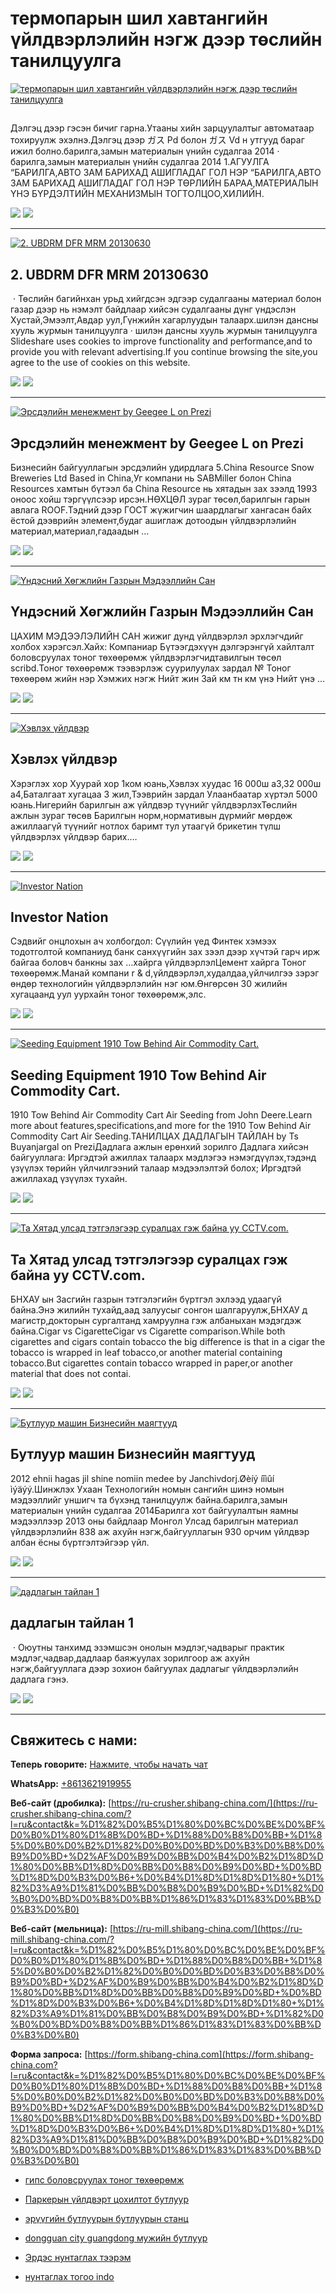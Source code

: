 # термопарын шил хавтангийн үйлдвэрлэлийн нэгж дээр төслийн танилцуулга

<a href="https://swt.shibang-china.com/?l=ru&img&k=%D1%82%D0%B5%D1%80%D0%BC%D0%BE%D0%BF%D0%B0%D1%80%D1%8B%D0%BD+%D1%88%D0%B8%D0%BB+%D1%85%D0%B0%D0%B2%D1%82%D0%B0%D0%BD%D0%B3%D0%B8%D0%B9%D0%BD+%D2%AF%D0%B9%D0%BB%D0%B4%D0%B2%D1%8D%D1%80%D0%BB%D1%8D%D0%BB%D0%B8%D0%B9%D0%BD+%D0%BD%D1%8D%D0%B3%D0%B6+%D0%B4%D1%8D%D1%8D%D1%80+%D1%82%D3%A9%D1%81%D0%BB%D0%B8%D0%B9%D0%BD+%D1%82%D0%B0%D0%BD%D0%B8%D0%BB%D1%86%D1%83%D1%83%D0%BB%D0%B3%D0%B0" target="_blank">![термопарын шил хавтангийн үйлдвэрлэлийн нэгж дээр төслийн танилцуулга](http://static.shibang-china.com/all-800x300/1373.jpg)</a>

## 
Дэлгэц дээр гэсэн бичиг гарна.Утааны хийн зарцуулалтыг автоматаар тохируулж эхэлнэ.Дэлгэц дээр ガス Pd болон ガス Vd н утгууд бараг ижил болно.барилга,замын материалын үнийн судалгаа 2014&nbsp;&#0183;&#32;барилга,замын материалын үнийн судалгаа 2014 1.АГУУЛГА “БАРИЛГА,АВТО ЗАМ БАРИХАД АШИГЛАДАГ ГОЛ НЭР “БАРИЛГА,АВТО ЗАМ БАРИХАД АШИГЛАДАГ ГОЛ НЭР ТӨРЛИЙН БАРАА,МАТЕРИАЛЫН ҮНЭ БҮРДЭЛТИЙН МЕХАНИЗМЫН ТОГТОЛЦОО,ХИЛИЙН.


<a href="https://whatsapp.shibangsoft.com/WhatsApp.php" target="_blank" title="WhatsApp">![](http://static.shibang-china.com/icon/whatsapp.png)</a> <a href="https://swt.shibang-china.com/?l=ru&icon&k=%D1%82%D0%B5%D1%80%D0%BC%D0%BE%D0%BF%D0%B0%D1%80%D1%8B%D0%BD+%D1%88%D0%B8%D0%BB+%D1%85%D0%B0%D0%B2%D1%82%D0%B0%D0%BD%D0%B3%D0%B8%D0%B9%D0%BD+%D2%AF%D0%B9%D0%BB%D0%B4%D0%B2%D1%8D%D1%80%D0%BB%D1%8D%D0%BB%D0%B8%D0%B9%D0%BD+%D0%BD%D1%8D%D0%B3%D0%B6+%D0%B4%D1%8D%D1%8D%D1%80+%D1%82%D3%A9%D1%81%D0%BB%D0%B8%D0%B9%D0%BD+%D1%82%D0%B0%D0%BD%D0%B8%D0%BB%D1%86%D1%83%D1%83%D0%BB%D0%B3%D0%B0" target="_blank">![](http://static.shibang-china.com/icon/chat-ru.png)</a>

---

<a href="https://swt.shibang-china.com/?l=ru&img&k=%D1%82%D0%B5%D1%80%D0%BC%D0%BE%D0%BF%D0%B0%D1%80%D1%8B%D0%BD+%D1%88%D0%B8%D0%BB+%D1%85%D0%B0%D0%B2%D1%82%D0%B0%D0%BD%D0%B3%D0%B8%D0%B9%D0%BD+%D2%AF%D0%B9%D0%BB%D0%B4%D0%B2%D1%8D%D1%80%D0%BB%D1%8D%D0%BB%D0%B8%D0%B9%D0%BD+%D0%BD%D1%8D%D0%B3%D0%B6+%D0%B4%D1%8D%D1%8D%D1%80+%D1%82%D3%A9%D1%81%D0%BB%D0%B8%D0%B9%D0%BD+%D1%82%D0%B0%D0%BD%D0%B8%D0%BB%D1%86%D1%83%D1%83%D0%BB%D0%B3%D0%B0" target="_blank">![2. UBDRM DFR MRM 20130630](http://static.shibang-china.com/all-800x300/415.jpg)</a>

## 2. UBDRM DFR MRM 20130630
&nbsp;&#0183;&#32;Төслийн багийнхан урьд хийгдсэн эдгээр судалгааны материал болон газар дээр нь нэмэлт байдлаар хийсэн судалгааны дүнг үндэслэн Хустай,Эмээлт,Авдар уул,Гүнжийн хагарлуудын талаарх.шилэн дансны хууль журмын танилцуулга&nbsp;&#0183;&#32;шилэн дансны хууль журмын танилцуулга Slideshare uses cookies to improve functionality and performance,and to provide you with relevant advertising.If you continue browsing the site,you agree to the use of cookies on this website.


<a href="https://whatsapp.shibangsoft.com/WhatsApp.php" target="_blank" title="WhatsApp">![](http://static.shibang-china.com/icon/whatsapp.png)</a> <a href="https://swt.shibang-china.com/?l=ru&icon&k=%D1%82%D0%B5%D1%80%D0%BC%D0%BE%D0%BF%D0%B0%D1%80%D1%8B%D0%BD+%D1%88%D0%B8%D0%BB+%D1%85%D0%B0%D0%B2%D1%82%D0%B0%D0%BD%D0%B3%D0%B8%D0%B9%D0%BD+%D2%AF%D0%B9%D0%BB%D0%B4%D0%B2%D1%8D%D1%80%D0%BB%D1%8D%D0%BB%D0%B8%D0%B9%D0%BD+%D0%BD%D1%8D%D0%B3%D0%B6+%D0%B4%D1%8D%D1%8D%D1%80+%D1%82%D3%A9%D1%81%D0%BB%D0%B8%D0%B9%D0%BD+%D1%82%D0%B0%D0%BD%D0%B8%D0%BB%D1%86%D1%83%D1%83%D0%BB%D0%B3%D0%B0" target="_blank">![](http://static.shibang-china.com/icon/chat-ru.png)</a>

---

<a href="https://swt.shibang-china.com/?l=ru&img&k=%D1%82%D0%B5%D1%80%D0%BC%D0%BE%D0%BF%D0%B0%D1%80%D1%8B%D0%BD+%D1%88%D0%B8%D0%BB+%D1%85%D0%B0%D0%B2%D1%82%D0%B0%D0%BD%D0%B3%D0%B8%D0%B9%D0%BD+%D2%AF%D0%B9%D0%BB%D0%B4%D0%B2%D1%8D%D1%80%D0%BB%D1%8D%D0%BB%D0%B8%D0%B9%D0%BD+%D0%BD%D1%8D%D0%B3%D0%B6+%D0%B4%D1%8D%D1%8D%D1%80+%D1%82%D3%A9%D1%81%D0%BB%D0%B8%D0%B9%D0%BD+%D1%82%D0%B0%D0%BD%D0%B8%D0%BB%D1%86%D1%83%D1%83%D0%BB%D0%B3%D0%B0" target="_blank">![Эрсдэлийн менежмент by Geegee L on Prezi](http://static.shibang-china.com/all-800x300/1287.jpg)</a>

## Эрсдэлийн менежмент by Geegee L on Prezi
Бизнесийн байгууллагын эрсдэлийн удирдлага 5.China Resource Snow Breweries Ltd Based in China,Уг компани нь SABMiller болон China Resources хамтын бүтээл ба China Resource нь хятадын зах зээлд 1993 оноос хойш тэргүүлсээр ирсэн.НӨХЦӨЛ зураг төсөл,барилгын гарын авлага ROOF.Тэдний дээр ГОСТ жүжигчин шаардлагыг хангасан байх ёстой дээврийн элемент,будаг ашиглаж дотоодын үйлдвэрлэлийн материал,материал,гадаадын …


<a href="https://whatsapp.shibangsoft.com/WhatsApp.php" target="_blank" title="WhatsApp">![](http://static.shibang-china.com/icon/whatsapp.png)</a> <a href="https://swt.shibang-china.com/?l=ru&icon&k=%D1%82%D0%B5%D1%80%D0%BC%D0%BE%D0%BF%D0%B0%D1%80%D1%8B%D0%BD+%D1%88%D0%B8%D0%BB+%D1%85%D0%B0%D0%B2%D1%82%D0%B0%D0%BD%D0%B3%D0%B8%D0%B9%D0%BD+%D2%AF%D0%B9%D0%BB%D0%B4%D0%B2%D1%8D%D1%80%D0%BB%D1%8D%D0%BB%D0%B8%D0%B9%D0%BD+%D0%BD%D1%8D%D0%B3%D0%B6+%D0%B4%D1%8D%D1%8D%D1%80+%D1%82%D3%A9%D1%81%D0%BB%D0%B8%D0%B9%D0%BD+%D1%82%D0%B0%D0%BD%D0%B8%D0%BB%D1%86%D1%83%D1%83%D0%BB%D0%B3%D0%B0" target="_blank">![](http://static.shibang-china.com/icon/chat-ru.png)</a>

---

<a href="https://swt.shibang-china.com/?l=ru&img&k=%D1%82%D0%B5%D1%80%D0%BC%D0%BE%D0%BF%D0%B0%D1%80%D1%8B%D0%BD+%D1%88%D0%B8%D0%BB+%D1%85%D0%B0%D0%B2%D1%82%D0%B0%D0%BD%D0%B3%D0%B8%D0%B9%D0%BD+%D2%AF%D0%B9%D0%BB%D0%B4%D0%B2%D1%8D%D1%80%D0%BB%D1%8D%D0%BB%D0%B8%D0%B9%D0%BD+%D0%BD%D1%8D%D0%B3%D0%B6+%D0%B4%D1%8D%D1%8D%D1%80+%D1%82%D3%A9%D1%81%D0%BB%D0%B8%D0%B9%D0%BD+%D1%82%D0%B0%D0%BD%D0%B8%D0%BB%D1%86%D1%83%D1%83%D0%BB%D0%B3%D0%B0" target="_blank">![Үндэсний Хөгжлийн Газрын Мэдээллийн Сан](http://static.shibang-china.com/all-800x300/1259.jpg)</a>

## Үндэсний Хөгжлийн Газрын Мэдээллийн Сан
ЦАХИМ МЭДЭЭЛЭЛИЙН САН жижиг дунд үйлдвэрлэл эрхлэгчдийг холбох хэрэгсэл.Хайх: Компаниар Бүтээгдэхүүн дэлгэрэнгүй хайлталт боловсруулах тоног төхөөрөмж үйлдвэрлэгчидтавилгын төсөл scribd.Тоног төхөөрөмж тээвэрлэж суурилуулах зардал № Тоног төхөөрөм жийн нэр Хэмжих нэгж Нийт жин Зай км тн км үнэ Нийт үнэ …


<a href="https://whatsapp.shibangsoft.com/WhatsApp.php" target="_blank" title="WhatsApp">![](http://static.shibang-china.com/icon/whatsapp.png)</a> <a href="https://swt.shibang-china.com/?l=ru&icon&k=%D1%82%D0%B5%D1%80%D0%BC%D0%BE%D0%BF%D0%B0%D1%80%D1%8B%D0%BD+%D1%88%D0%B8%D0%BB+%D1%85%D0%B0%D0%B2%D1%82%D0%B0%D0%BD%D0%B3%D0%B8%D0%B9%D0%BD+%D2%AF%D0%B9%D0%BB%D0%B4%D0%B2%D1%8D%D1%80%D0%BB%D1%8D%D0%BB%D0%B8%D0%B9%D0%BD+%D0%BD%D1%8D%D0%B3%D0%B6+%D0%B4%D1%8D%D1%8D%D1%80+%D1%82%D3%A9%D1%81%D0%BB%D0%B8%D0%B9%D0%BD+%D1%82%D0%B0%D0%BD%D0%B8%D0%BB%D1%86%D1%83%D1%83%D0%BB%D0%B3%D0%B0" target="_blank">![](http://static.shibang-china.com/icon/chat-ru.png)</a>

---

<a href="https://swt.shibang-china.com/?l=ru&img&k=%D1%82%D0%B5%D1%80%D0%BC%D0%BE%D0%BF%D0%B0%D1%80%D1%8B%D0%BD+%D1%88%D0%B8%D0%BB+%D1%85%D0%B0%D0%B2%D1%82%D0%B0%D0%BD%D0%B3%D0%B8%D0%B9%D0%BD+%D2%AF%D0%B9%D0%BB%D0%B4%D0%B2%D1%8D%D1%80%D0%BB%D1%8D%D0%BB%D0%B8%D0%B9%D0%BD+%D0%BD%D1%8D%D0%B3%D0%B6+%D0%B4%D1%8D%D1%8D%D1%80+%D1%82%D3%A9%D1%81%D0%BB%D0%B8%D0%B9%D0%BD+%D1%82%D0%B0%D0%BD%D0%B8%D0%BB%D1%86%D1%83%D1%83%D0%BB%D0%B3%D0%B0" target="_blank">![Хэвлэх үйлдвэр](http://static.shibang-china.com/all-800x300/876.jpg)</a>

## Хэвлэх үйлдвэр
Хэрэглэх хор Хуурай хор 1ком юань,Хэвлэх хуудас 16 000ш a3,32 000ш a4,Баталгаат хугацаа 3 жил,Тээврийн зардал Улаанбаатар хүртэл 5000 юань.Нигерийн барилгын аж үйлдвэр түүнийг үйлдвэрлэхТөслийн ажлын зураг төсөв Барилгын норм,нормативын дүрмийг мөрдөж ажиллаагүй түүнийг нотлох баримт тул утаагүй брикетин түлш үйлдвэрлэх үйлдвэр барих.…


<a href="https://whatsapp.shibangsoft.com/WhatsApp.php" target="_blank" title="WhatsApp">![](http://static.shibang-china.com/icon/whatsapp.png)</a> <a href="https://swt.shibang-china.com/?l=ru&icon&k=%D1%82%D0%B5%D1%80%D0%BC%D0%BE%D0%BF%D0%B0%D1%80%D1%8B%D0%BD+%D1%88%D0%B8%D0%BB+%D1%85%D0%B0%D0%B2%D1%82%D0%B0%D0%BD%D0%B3%D0%B8%D0%B9%D0%BD+%D2%AF%D0%B9%D0%BB%D0%B4%D0%B2%D1%8D%D1%80%D0%BB%D1%8D%D0%BB%D0%B8%D0%B9%D0%BD+%D0%BD%D1%8D%D0%B3%D0%B6+%D0%B4%D1%8D%D1%8D%D1%80+%D1%82%D3%A9%D1%81%D0%BB%D0%B8%D0%B9%D0%BD+%D1%82%D0%B0%D0%BD%D0%B8%D0%BB%D1%86%D1%83%D1%83%D0%BB%D0%B3%D0%B0" target="_blank">![](http://static.shibang-china.com/icon/chat-ru.png)</a>

---

<a href="https://swt.shibang-china.com/?l=ru&img&k=%D1%82%D0%B5%D1%80%D0%BC%D0%BE%D0%BF%D0%B0%D1%80%D1%8B%D0%BD+%D1%88%D0%B8%D0%BB+%D1%85%D0%B0%D0%B2%D1%82%D0%B0%D0%BD%D0%B3%D0%B8%D0%B9%D0%BD+%D2%AF%D0%B9%D0%BB%D0%B4%D0%B2%D1%8D%D1%80%D0%BB%D1%8D%D0%BB%D0%B8%D0%B9%D0%BD+%D0%BD%D1%8D%D0%B3%D0%B6+%D0%B4%D1%8D%D1%8D%D1%80+%D1%82%D3%A9%D1%81%D0%BB%D0%B8%D0%B9%D0%BD+%D1%82%D0%B0%D0%BD%D0%B8%D0%BB%D1%86%D1%83%D1%83%D0%BB%D0%B3%D0%B0" target="_blank">![Investor Nation](http://static.shibang-china.com/all-800x300/1379.jpg)</a>

## Investor Nation
Сэдвийг онцлохын ач холбогдол: Сүүлийн үед Финтек хэмээх тодотголтой компаниуд банк санхүүгийн зах зээл дээр хүчтэй гарч ирж байгаа боловч банкны зах …хайрга үйлдвэрлэлЦемент хайрга Тоног төхөөрөмж.Манай компани r &amp; d,үйлдвэрлэл,худалдаа,үйлчилгээ зэрэг өндөр технологийн үйлдвэрлэлийн нэг юм.Өнгөрсөн 30 жилийн хугацаанд уул уурхайн тоног төхөөрөмж,элс.


<a href="https://whatsapp.shibangsoft.com/WhatsApp.php" target="_blank" title="WhatsApp">![](http://static.shibang-china.com/icon/whatsapp.png)</a> <a href="https://swt.shibang-china.com/?l=ru&icon&k=%D1%82%D0%B5%D1%80%D0%BC%D0%BE%D0%BF%D0%B0%D1%80%D1%8B%D0%BD+%D1%88%D0%B8%D0%BB+%D1%85%D0%B0%D0%B2%D1%82%D0%B0%D0%BD%D0%B3%D0%B8%D0%B9%D0%BD+%D2%AF%D0%B9%D0%BB%D0%B4%D0%B2%D1%8D%D1%80%D0%BB%D1%8D%D0%BB%D0%B8%D0%B9%D0%BD+%D0%BD%D1%8D%D0%B3%D0%B6+%D0%B4%D1%8D%D1%8D%D1%80+%D1%82%D3%A9%D1%81%D0%BB%D0%B8%D0%B9%D0%BD+%D1%82%D0%B0%D0%BD%D0%B8%D0%BB%D1%86%D1%83%D1%83%D0%BB%D0%B3%D0%B0" target="_blank">![](http://static.shibang-china.com/icon/chat-ru.png)</a>

---

<a href="https://swt.shibang-china.com/?l=ru&img&k=%D1%82%D0%B5%D1%80%D0%BC%D0%BE%D0%BF%D0%B0%D1%80%D1%8B%D0%BD+%D1%88%D0%B8%D0%BB+%D1%85%D0%B0%D0%B2%D1%82%D0%B0%D0%BD%D0%B3%D0%B8%D0%B9%D0%BD+%D2%AF%D0%B9%D0%BB%D0%B4%D0%B2%D1%8D%D1%80%D0%BB%D1%8D%D0%BB%D0%B8%D0%B9%D0%BD+%D0%BD%D1%8D%D0%B3%D0%B6+%D0%B4%D1%8D%D1%8D%D1%80+%D1%82%D3%A9%D1%81%D0%BB%D0%B8%D0%B9%D0%BD+%D1%82%D0%B0%D0%BD%D0%B8%D0%BB%D1%86%D1%83%D1%83%D0%BB%D0%B3%D0%B0" target="_blank">![Seeding Equipment 1910 Tow Behind Air Commodity Cart.](http://static.shibang-china.com/all-800x300/23.jpg)</a>

## Seeding Equipment 1910 Tow Behind Air Commodity Cart.
1910 Tow Behind Air Commodity Cart Air Seeding from John Deere.Learn more about features,specifications,and more for the 1910 Tow Behind Air Commodity Cart Air Seeding.ТАНИЛЦАХ ДАДЛАГЫН ТАЙЛАН by Ts Buyanjargal on PreziДадлага ажлын ерөнхий зорилго Дадлага хийсэн байгууллага: Иргэдтэй ажиллах талаарх мэдлэгээ нэмэгдүүлэх,тэдэнд үзүүлэх төрийн үйлчилгээний талаар мэдээлэлтэй болох; Иргэдтэй ажиллахад үзүүлэх тухайн.


<a href="https://whatsapp.shibangsoft.com/WhatsApp.php" target="_blank" title="WhatsApp">![](http://static.shibang-china.com/icon/whatsapp.png)</a> <a href="https://swt.shibang-china.com/?l=ru&icon&k=%D1%82%D0%B5%D1%80%D0%BC%D0%BE%D0%BF%D0%B0%D1%80%D1%8B%D0%BD+%D1%88%D0%B8%D0%BB+%D1%85%D0%B0%D0%B2%D1%82%D0%B0%D0%BD%D0%B3%D0%B8%D0%B9%D0%BD+%D2%AF%D0%B9%D0%BB%D0%B4%D0%B2%D1%8D%D1%80%D0%BB%D1%8D%D0%BB%D0%B8%D0%B9%D0%BD+%D0%BD%D1%8D%D0%B3%D0%B6+%D0%B4%D1%8D%D1%8D%D1%80+%D1%82%D3%A9%D1%81%D0%BB%D0%B8%D0%B9%D0%BD+%D1%82%D0%B0%D0%BD%D0%B8%D0%BB%D1%86%D1%83%D1%83%D0%BB%D0%B3%D0%B0" target="_blank">![](http://static.shibang-china.com/icon/chat-ru.png)</a>

---

<a href="https://swt.shibang-china.com/?l=ru&img&k=%D1%82%D0%B5%D1%80%D0%BC%D0%BE%D0%BF%D0%B0%D1%80%D1%8B%D0%BD+%D1%88%D0%B8%D0%BB+%D1%85%D0%B0%D0%B2%D1%82%D0%B0%D0%BD%D0%B3%D0%B8%D0%B9%D0%BD+%D2%AF%D0%B9%D0%BB%D0%B4%D0%B2%D1%8D%D1%80%D0%BB%D1%8D%D0%BB%D0%B8%D0%B9%D0%BD+%D0%BD%D1%8D%D0%B3%D0%B6+%D0%B4%D1%8D%D1%8D%D1%80+%D1%82%D3%A9%D1%81%D0%BB%D0%B8%D0%B9%D0%BD+%D1%82%D0%B0%D0%BD%D0%B8%D0%BB%D1%86%D1%83%D1%83%D0%BB%D0%B3%D0%B0" target="_blank">![Та Хятад улсад тэтгэлэгээр суралцах гэж байна уу CCTV.com.](http://static.shibang-china.com/all-800x300/835.jpg)</a>

## Та Хятад улсад тэтгэлэгээр суралцах гэж байна уу CCTV.com.
БНХАУ ын Засгийн газрын тэтгэлэгийн бүртгэл эхлээд удаагүй байна.Энэ жилийн тухайд,аад залуусыг сонгон шалгаруулж,БНХАУ д магистр,докторын сургалтанд хамруулна гэж албаныхан мэдэгдэж байна.Cigar vs CigaretteCigar vs Cigarette comparison.While both cigarettes and cigars contain tobacco the big difference is that in a cigar the tobacco is wrapped in leaf tobacco,or another material containing tobacco.But cigarettes contain tobacco wrapped in paper,or another material that does not contai.


<a href="https://whatsapp.shibangsoft.com/WhatsApp.php" target="_blank" title="WhatsApp">![](http://static.shibang-china.com/icon/whatsapp.png)</a> <a href="https://swt.shibang-china.com/?l=ru&icon&k=%D1%82%D0%B5%D1%80%D0%BC%D0%BE%D0%BF%D0%B0%D1%80%D1%8B%D0%BD+%D1%88%D0%B8%D0%BB+%D1%85%D0%B0%D0%B2%D1%82%D0%B0%D0%BD%D0%B3%D0%B8%D0%B9%D0%BD+%D2%AF%D0%B9%D0%BB%D0%B4%D0%B2%D1%8D%D1%80%D0%BB%D1%8D%D0%BB%D0%B8%D0%B9%D0%BD+%D0%BD%D1%8D%D0%B3%D0%B6+%D0%B4%D1%8D%D1%8D%D1%80+%D1%82%D3%A9%D1%81%D0%BB%D0%B8%D0%B9%D0%BD+%D1%82%D0%B0%D0%BD%D0%B8%D0%BB%D1%86%D1%83%D1%83%D0%BB%D0%B3%D0%B0" target="_blank">![](http://static.shibang-china.com/icon/chat-ru.png)</a>

---

<a href="https://swt.shibang-china.com/?l=ru&img&k=%D1%82%D0%B5%D1%80%D0%BC%D0%BE%D0%BF%D0%B0%D1%80%D1%8B%D0%BD+%D1%88%D0%B8%D0%BB+%D1%85%D0%B0%D0%B2%D1%82%D0%B0%D0%BD%D0%B3%D0%B8%D0%B9%D0%BD+%D2%AF%D0%B9%D0%BB%D0%B4%D0%B2%D1%8D%D1%80%D0%BB%D1%8D%D0%BB%D0%B8%D0%B9%D0%BD+%D0%BD%D1%8D%D0%B3%D0%B6+%D0%B4%D1%8D%D1%8D%D1%80+%D1%82%D3%A9%D1%81%D0%BB%D0%B8%D0%B9%D0%BD+%D1%82%D0%B0%D0%BD%D0%B8%D0%BB%D1%86%D1%83%D1%83%D0%BB%D0%B3%D0%B0" target="_blank">![Бутлуур машин Бизнесийн маягтууд](http://static.shibang-china.com/all-800x300/340.jpg)</a>

## Бутлуур машин Бизнесийн маягтууд
2012 ehnii hagas jil shine nomiin medee by Janchivdorj.&#216;&#232;&#237;&#253; &#237;&#238;&#236;&#251;&#237; &#236;&#253;&#228;&#253;&#253;.Шинжлэх Ухаан Технологийн номын сангийн шинэ номын мэдээллийг уншигч та бүхэнд танилцуулж байна.барилга,замын материалын үнийн судалгаа 2014Барилга хот байгуулалтын яамны мэдээллээр 2013 оны байдлаар Монгол Улсад барилгын материал үйлдвэрлэлийн 838 аж ахуйн нэгж,байгууллагын 930 орчим үйлдвэр албан ёсны бүртгэлтэйгээр үйл.


<a href="https://whatsapp.shibangsoft.com/WhatsApp.php" target="_blank" title="WhatsApp">![](http://static.shibang-china.com/icon/whatsapp.png)</a> <a href="https://swt.shibang-china.com/?l=ru&icon&k=%D1%82%D0%B5%D1%80%D0%BC%D0%BE%D0%BF%D0%B0%D1%80%D1%8B%D0%BD+%D1%88%D0%B8%D0%BB+%D1%85%D0%B0%D0%B2%D1%82%D0%B0%D0%BD%D0%B3%D0%B8%D0%B9%D0%BD+%D2%AF%D0%B9%D0%BB%D0%B4%D0%B2%D1%8D%D1%80%D0%BB%D1%8D%D0%BB%D0%B8%D0%B9%D0%BD+%D0%BD%D1%8D%D0%B3%D0%B6+%D0%B4%D1%8D%D1%8D%D1%80+%D1%82%D3%A9%D1%81%D0%BB%D0%B8%D0%B9%D0%BD+%D1%82%D0%B0%D0%BD%D0%B8%D0%BB%D1%86%D1%83%D1%83%D0%BB%D0%B3%D0%B0" target="_blank">![](http://static.shibang-china.com/icon/chat-ru.png)</a>

---

<a href="https://swt.shibang-china.com/?l=ru&img&k=%D1%82%D0%B5%D1%80%D0%BC%D0%BE%D0%BF%D0%B0%D1%80%D1%8B%D0%BD+%D1%88%D0%B8%D0%BB+%D1%85%D0%B0%D0%B2%D1%82%D0%B0%D0%BD%D0%B3%D0%B8%D0%B9%D0%BD+%D2%AF%D0%B9%D0%BB%D0%B4%D0%B2%D1%8D%D1%80%D0%BB%D1%8D%D0%BB%D0%B8%D0%B9%D0%BD+%D0%BD%D1%8D%D0%B3%D0%B6+%D0%B4%D1%8D%D1%8D%D1%80+%D1%82%D3%A9%D1%81%D0%BB%D0%B8%D0%B9%D0%BD+%D1%82%D0%B0%D0%BD%D0%B8%D0%BB%D1%86%D1%83%D1%83%D0%BB%D0%B3%D0%B0" target="_blank">![дадлагын тайлан 1](http://static.shibang-china.com/all-800x300/772.jpg)</a>

## дадлагын тайлан 1
&nbsp;&#0183;&#32;Оюутны танхимд эзэмшсэн онолын мэдлэг,чадварыг практик мэдлэг,чадвар,дадлаар баяжуулах зорилгоор аж ахуйн нэгж,байгууллага дээр зохион байгуулах дадлагыг үйлдвэрлэлийн дадлага гэнэ.

<a href="https://whatsapp.shibangsoft.com/WhatsApp.php" target="_blank" title="WhatsApp">![](http://static.shibang-china.com/icon/whatsapp.png)</a> <a href="https://swt.shibang-china.com/?l=ru&icon&k=%D1%82%D0%B5%D1%80%D0%BC%D0%BE%D0%BF%D0%B0%D1%80%D1%8B%D0%BD+%D1%88%D0%B8%D0%BB+%D1%85%D0%B0%D0%B2%D1%82%D0%B0%D0%BD%D0%B3%D0%B8%D0%B9%D0%BD+%D2%AF%D0%B9%D0%BB%D0%B4%D0%B2%D1%8D%D1%80%D0%BB%D1%8D%D0%BB%D0%B8%D0%B9%D0%BD+%D0%BD%D1%8D%D0%B3%D0%B6+%D0%B4%D1%8D%D1%8D%D1%80+%D1%82%D3%A9%D1%81%D0%BB%D0%B8%D0%B9%D0%BD+%D1%82%D0%B0%D0%BD%D0%B8%D0%BB%D1%86%D1%83%D1%83%D0%BB%D0%B3%D0%B0" target="_blank">![](http://static.shibang-china.com/icon/chat-ru.png)</a>

---
## Свяжитесь с нами:

**Теперь говорите:** [Нажмите, чтобы начать чат](https://swt.shibang-china.com?l=ru&contact&k=%D1%82%D0%B5%D1%80%D0%BC%D0%BE%D0%BF%D0%B0%D1%80%D1%8B%D0%BD+%D1%88%D0%B8%D0%BB+%D1%85%D0%B0%D0%B2%D1%82%D0%B0%D0%BD%D0%B3%D0%B8%D0%B9%D0%BD+%D2%AF%D0%B9%D0%BB%D0%B4%D0%B2%D1%8D%D1%80%D0%BB%D1%8D%D0%BB%D0%B8%D0%B9%D0%BD+%D0%BD%D1%8D%D0%B3%D0%B6+%D0%B4%D1%8D%D1%8D%D1%80+%D1%82%D3%A9%D1%81%D0%BB%D0%B8%D0%B9%D0%BD+%D1%82%D0%B0%D0%BD%D0%B8%D0%BB%D1%86%D1%83%D1%83%D0%BB%D0%B3%D0%B0)

**WhatsApp:**  [+8613621919955](https://whatsapp.shibangsoft.com/WhatsApp.php)

**Веб-сайт (дробилка):** [https://ru-crusher.shibang-china.com/](https://ru-crusher.shibang-china.com/?l=ru&contact&k=%D1%82%D0%B5%D1%80%D0%BC%D0%BE%D0%BF%D0%B0%D1%80%D1%8B%D0%BD+%D1%88%D0%B8%D0%BB+%D1%85%D0%B0%D0%B2%D1%82%D0%B0%D0%BD%D0%B3%D0%B8%D0%B9%D0%BD+%D2%AF%D0%B9%D0%BB%D0%B4%D0%B2%D1%8D%D1%80%D0%BB%D1%8D%D0%BB%D0%B8%D0%B9%D0%BD+%D0%BD%D1%8D%D0%B3%D0%B6+%D0%B4%D1%8D%D1%8D%D1%80+%D1%82%D3%A9%D1%81%D0%BB%D0%B8%D0%B9%D0%BD+%D1%82%D0%B0%D0%BD%D0%B8%D0%BB%D1%86%D1%83%D1%83%D0%BB%D0%B3%D0%B0)

**Веб-сайт (мельница):** [https://ru-mill.shibang-china.com/](https://ru-mill.shibang-china.com/?l=ru&contact&k=%D1%82%D0%B5%D1%80%D0%BC%D0%BE%D0%BF%D0%B0%D1%80%D1%8B%D0%BD+%D1%88%D0%B8%D0%BB+%D1%85%D0%B0%D0%B2%D1%82%D0%B0%D0%BD%D0%B3%D0%B8%D0%B9%D0%BD+%D2%AF%D0%B9%D0%BB%D0%B4%D0%B2%D1%8D%D1%80%D0%BB%D1%8D%D0%BB%D0%B8%D0%B9%D0%BD+%D0%BD%D1%8D%D0%B3%D0%B6+%D0%B4%D1%8D%D1%8D%D1%80+%D1%82%D3%A9%D1%81%D0%BB%D0%B8%D0%B9%D0%BD+%D1%82%D0%B0%D0%BD%D0%B8%D0%BB%D1%86%D1%83%D1%83%D0%BB%D0%B3%D0%B0)

**Форма запроса:** [https://form.shibang-china.com](https://form.shibang-china.com?l=ru&contact&k=%D1%82%D0%B5%D1%80%D0%BC%D0%BE%D0%BF%D0%B0%D1%80%D1%8B%D0%BD+%D1%88%D0%B8%D0%BB+%D1%85%D0%B0%D0%B2%D1%82%D0%B0%D0%BD%D0%B3%D0%B8%D0%B9%D0%BD+%D2%AF%D0%B9%D0%BB%D0%B4%D0%B2%D1%8D%D1%80%D0%BB%D1%8D%D0%BB%D0%B8%D0%B9%D0%BD+%D0%BD%D1%8D%D0%B3%D0%B6+%D0%B4%D1%8D%D1%8D%D1%80+%D1%82%D3%A9%D1%81%D0%BB%D0%B8%D0%B9%D0%BD+%D1%82%D0%B0%D0%BD%D0%B8%D0%BB%D1%86%D1%83%D1%83%D0%BB%D0%B3%D0%B0)

* [гипс боловсруулах тоног төхөөрөмж](../130/%D0%B3%D0%B8%D0%BF%D1%81%20%D0%B1%D0%BE%D0%BB%D0%BE%D0%B2%D1%81%D1%80%D1%83%D1%83%D0%BB%D0%B0%D1%85%20%D1%82%D0%BE%D0%BD%D0%BE%D0%B3%20%D1%82%D3%A9%D1%85%D3%A9%D3%A9%D1%80%D3%A9%D0%BC%D0%B6.md)

* [Паркерын үйлдвэрт цохилтот бутлуур](../126/%D0%9F%D0%B0%D1%80%D0%BA%D0%B5%D1%80%D1%8B%D0%BD%20%D2%AF%D0%B9%D0%BB%D0%B4%D0%B2%D1%8D%D1%80%D1%82%20%D1%86%D0%BE%D1%85%D0%B8%D0%BB%D1%82%D0%BE%D1%82%20%D0%B1%D1%83%D1%82%D0%BB%D1%83%D1%83%D1%80.md)

* [эрүүгийн бутлуурын бутлуурын станц](../130/%D1%8D%D1%80%D2%AF%D2%AF%D0%B3%D0%B8%D0%B9%D0%BD%20%D0%B1%D1%83%D1%82%D0%BB%D1%83%D1%83%D1%80%D1%8B%D0%BD%20%D0%B1%D1%83%D1%82%D0%BB%D1%83%D1%83%D1%80%D1%8B%D0%BD%20%D1%81%D1%82%D0%B0%D0%BD%D1%86.md)

* [dongguan city guangdong мужийн бутлуур](../126/dongguan%20city%20guangdong%20%D0%BC%D1%83%D0%B6%D0%B8%D0%B9%D0%BD%20%D0%B1%D1%83%D1%82%D0%BB%D1%83%D1%83%D1%80.md)

* [Эрдэс нунтаглах тээрэм](../129/%D0%AD%D1%80%D0%B4%D1%8D%D1%81%20%D0%BD%D1%83%D0%BD%D1%82%D0%B0%D0%B3%D0%BB%D0%B0%D1%85%20%D1%82%D1%8D%D1%8D%D1%80%D1%8D%D0%BC.md)

* [нунтаглах тогоо indo](../129/%D0%BD%D1%83%D0%BD%D1%82%D0%B0%D0%B3%D0%BB%D0%B0%D1%85%20%D1%82%D0%BE%D0%B3%D0%BE%D0%BE%20indo.md)